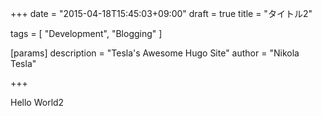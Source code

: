 +++
date = "2015-04-18T15:45:03+09:00"
draft = true
title = "タイトル2"

tags = [ "Development", "Blogging" ]

[params]
  description = "Tesla's Awesome Hugo Site"
  author = "Nikola Tesla"

+++

Hello World2

